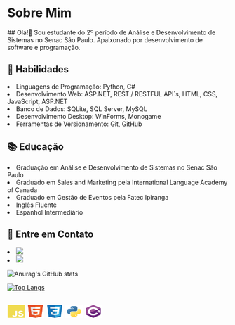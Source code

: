 <h1>Sobre Mim</h1>

<p>## Olá!👋 Sou estudante do 2º período de Análise e Desenvolvimento de Sistemas no Senac São Paulo. Apaixonado por desenvolvimento de software e programação.</p>

<section>
<h2>🚀 Habilidades</h2>
<list>
<li>Linguagens de Programação: Python, C# </li>
<li>Desenvolvimento Web: ASP.NET, REST / RESTFUL API`s, HTML, CSS, JavaScript, ASP.NET</li>
<li>Banco de Dados: SQLite, SQL Server, MySQL</li>
<li>Desenvolvimento Desktop: WinForms, Monogame</li>
<li>Ferramentas de Versionamento: Git, GitHub</li>
</list>
</section>


<section>
<h2>📚 Educação</h2>
<list>
<li>Graduação em Análise e Desenvolvimento de Sistemas no Senac São Paulo</li>
<li>Graduado em Sales and Marketing pela International Language Academy of Canada</li>
<li>Graduado em Gestão de Eventos pela Fatec Ipiranga</li>
<li>Inglês Fluente</li>
<li>Espanhol Intermediário</li>
</list>
</section>

<section>
<h2>📧 Entre em Contato</h2>
<li><a href="https://www.linkedin.com/in/lucas-noffs-motta/" target="_blank"><img src="https://img.shields.io/badge/LinkedIn-0A66C2?style=flat&logo=linkedin&logoColor=white" target="_blank"></a>  </li>
<li><a href = "lnoffs@hotmail.com"><img src="https://img.shields.io/badge/Outlook-0078D4?style=flat&logo=microsoft-outlook&logoColor=white" target="_blank"></a> </li>
</section>

<p></p>

![Anurag's GitHub stats](https://github-readme-stats.vercel.app/api?username=lucasnoffsmotta&show_icons=true&theme=tokyonight)


[![Top Langs](https://github-readme-stats.vercel.app/api/top-langs/?username=lucasnoffsmotta&layout=donut)](https://github.com/lucasnoffsmotta/github-readme-stats)
<div style="display: inline_block"><br>
  <img align="center" alt="Lucas-Js" height="30" width="40" src="https://raw.githubusercontent.com/devicons/devicon/master/icons/javascript/javascript-plain.svg">
  <img align="center" alt="Lucas-HTML" height="30" width="40" src="https://raw.githubusercontent.com/devicons/devicon/master/icons/html5/html5-original.svg">
  <img align="center" alt="Lucas-CSS" height="30" width="40" src="https://raw.githubusercontent.com/devicons/devicon/master/icons/css3/css3-original.svg">
  <img align="center" alt="Lucas-Python" height="30" width="40" src="https://raw.githubusercontent.com/devicons/devicon/master/icons/python/python-original.svg">
  <img align="center" alt="Lucas-Csharp" height="30" width="40" src="https://raw.githubusercontent.com/devicons/devicon/master/icons/csharp/csharp-original.svg">
</div>



<!--
**LucasNoffsMotta/lucasnoffsmotta** is a ✨ _special_ ✨ repository because its `README.md` (this file) appears on your GitHub profile.

Here are some ideas to get you started:

- 🔭 I’m currently working on ...
- 🌱 I’m currently learning ...
- 👯 I’m looking to collaborate on ...
- 🤔 I’m looking for help with ...
- 💬 Ask me about ...
- 📫 How to reach me: ...
- 😄 Pronouns: ...
- ⚡ Fun fact: ...
-->
